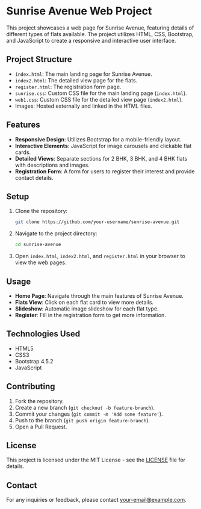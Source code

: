 # Sunrise Avenue Web Project

This project showcases a web page for Sunrise Avenue, featuring details of different types of flats available. The project utilizes HTML, CSS, Bootstrap, and JavaScript to create a responsive and interactive user interface.

## Project Structure

- `index.html`: The main landing page for Sunrise Avenue.
- `index2.html`: The detailed view page for the flats.
- `register.html`: The registration form page.
- `sunrise.css`: Custom CSS file for the main landing page (`index.html`).
- `web1.css`: Custom CSS file for the detailed view page (`index2.html`).
- Images: Hosted externally and linked in the HTML files.

## Features

- **Responsive Design**: Utilizes Bootstrap for a mobile-friendly layout.
- **Interactive Elements**: JavaScript for image carousels and clickable flat cards.
- **Detailed Views**: Separate sections for 2 BHK, 3 BHK, and 4 BHK flats with descriptions and images.
- **Registration Form**: A form for users to register their interest and provide contact details.

## Setup

1. Clone the repository:
    ```bash
    git clone https://github.com/your-username/sunrise-avenue.git
    ```
2. Navigate to the project directory:
    ```bash
    cd sunrise-avenue
    ```
3. Open `index.html`, `index2.html`, and `register.html` in your browser to view the web pages.

## Usage

- **Home Page**: Navigate through the main features of Sunrise Avenue.
- **Flats View**: Click on each flat card to view more details.
- **Slideshow**: Automatic image slideshow for each flat type.
- **Register**: Fill in the registration form to get more information.

## Technologies Used

- HTML5
- CSS3
- Bootstrap 4.5.2
- JavaScript

## Contributing

1. Fork the repository.
2. Create a new branch (`git checkout -b feature-branch`).
3. Commit your changes (`git commit -m 'Add some feature'`).
4. Push to the branch (`git push origin feature-branch`).
5. Open a Pull Request.

## License

This project is licensed under the MIT License - see the [LICENSE](LICENSE) file for details.

## Contact

For any inquiries or feedback, please contact [your-email@example.com](mailto:your-email@example.com).
